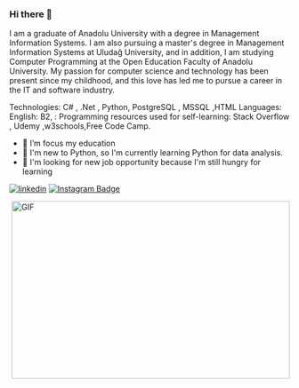 ### Hi there 👋

I am a graduate of Anadolu University with a degree in Management Information Systems. I am also pursuing
a master's degree in Management Information Systems at Uludağ University, and in addition, I am studying
Computer Programming at the Open Education Faculty of Anadolu University. My passion for computer
science and technology has been present since my childhood, and this love has led me to pursue a career in
the IT and software industry.


Technologies: C# , .Net , Python, PostgreSQL , MSSQL ,HTML
Languages: English: B2, : 
Programming resources used for self-learning: Stack Overflow , Udemy ,w3schools,Free Code Camp.











- 🔭 I’m focus my education
- 🌱 I'm new to Python, so I'm currently learning Python for data analysis.
- 🤔 I'm looking for new job opportunity because I'm still hungry for learning



[![linkedin](https://img.shields.io/badge/Linkedin-000000?style=for-the-badge&logo=Linkedin&logoColor=white)](https://www.linkedin.com/in/ramazan-fehmi-ay-85949b230/)
[![Instagram Badge](https://img.shields.io/badge/-Instagram-C13584?style=flat-quare&labelColor=C13584&logo=instagram&logoColor=white&link=link)](https://www.instagram.com/ramazanayy20/) 

<img align="right" alt="GIF" src="https://github.com/abhisheknaiidu/abhisheknaiidu/blob/master/code.gif?raw=true" width="500" height="320" />

